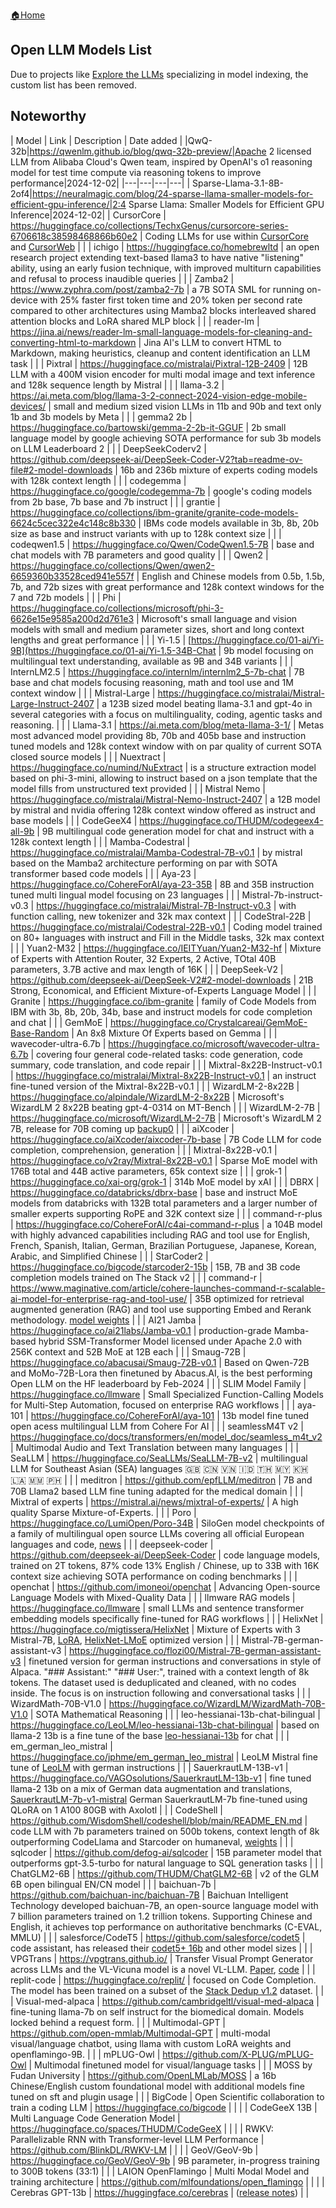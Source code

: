 [🏠Home](README.md)

## Open LLM Models List

Due to projects like [Explore the LLMs](https://llm.extractum.io/) specializing in model indexing, the custom list has been removed.


## Noteworthy

| Model | Link | Description | Date added |
|QwQ-32b|https://qwenlm.github.io/blog/qwq-32b-preview/|Apache 2 licensed LLM from Alibaba Cloud's Qwen team, inspired by OpenAI's o1 reasoning model for test time compute via reasoning tokens to improve performance|2024-12-02|
|---|---|---|---|
| Sparse-Llama-3.1-8B-2of4|https://neuralmagic.com/blog/24-sparse-llama-smaller-models-for-efficient-gpu-inference/|2:4 Sparse Llama: Smaller Models for Efficient GPU Inference|2024-12-02|
| CursorCore | https://huggingface.co/collections/TechxGenus/cursorcore-series-6706618c38598468866b60e2 | Coding LLMs for use within [CursorCore](https://github.com/TechxGenus/CursorCore) and [CursorWeb](https://github.com/TechxGenus/CursorWeb) |  |
| ichigo | https://huggingface.co/homebrewltd | an open research project extending text-based llama3 to have native "listening" ability, using an early fusion technique, with improved multiturn capabilities and refusal to process inaudible queries |  |
| Zamba2 | https://www.zyphra.com/post/zamba2-7b | a 7B SOTA SML for running on-device with 25% faster first token time and 20% token per second rate compared to other architectures using Mamba2 blocks interleaved shared attention blocks and LoRA shared MLP block |  |
| reader-lm | https://jina.ai/news/reader-lm-small-language-models-for-cleaning-and-converting-html-to-markdown | Jina AI's LLM to convert HTML to Markdown, making heuristics, cleanup and content identification an LLM task |  |
| Pixtral | https://huggingface.co/mistralai/Pixtral-12B-2409 | 12B LLM with a 400M vision encoder for multi modal image and text inference and 128k sequence length by Mistral |  |
| llama-3.2 | https://ai.meta.com/blog/llama-3-2-connect-2024-vision-edge-mobile-devices/ | small and medium sized vision LLMs in 11b and 90b and text only 1b and 3b models by Meta |  |
| gemma2 2b | https://huggingface.co/bartowski/gemma-2-2b-it-GGUF | 2b small language model by google achieving SOTA performance for sub 3b models on LLM Leaderboard 2 |  |
| DeepSeekCoderv2 | https://github.com/deepseek-ai/DeepSeek-Coder-V2?tab=readme-ov-file#2-model-downloads | 16b and 236b mixture of experts coding models with 128k context length |  |
| codegemma | https://huggingface.co/google/codegemma-7b | google's coding models from 2b base, 7b base and 7b instruct |  |
| grantie | https://huggingface.co/collections/ibm-granite/granite-code-models-6624c5cec322e4c148c8b330 | IBMs code models available in 3b, 8b, 20b size as base and instruct variants with up to 128k context size |  |
| codeqwen1.5 | https://huggingface.co/Qwen/CodeQwen1.5-7B | base and chat models with 7B parameters and good quality |  |
| Qwen2 | https://huggingface.co/collections/Qwen/qwen2-6659360b33528ced941e557f | English and Chinese models from 0.5b, 1.5b, 7b, and 72b sizes with great performance and 128k context windows for the 7 and 72b models |  |
| Phi | https://huggingface.co/collections/microsoft/phi-3-6626e15e9585a200d2d761e3 | Microsoft's small language and vision models with small and medium parameter sizes, short and long context lengths and great performance |  |
| Yi-1.5 | [https://huggingface.co/01-ai/Yi-9B](https://huggingface.co/01-ai/Yi-1.5-34B-Chat | 9b model focusing on multilingual text understanding, available as 9B and 34B variants |  |
| InternLM2.5 | https://huggingface.co/internlm/internlm2_5-7b-chat | 7B base and chat models focusing reasoning, math and tool use and 1M context window |  |
| Mistral-Large | https://huggingface.co/mistralai/Mistral-Large-Instruct-2407 | a 123B sized model beating llama-3.1 and gpt-4o in several categories with a focus on multilinguality, coding, agentic tasks and reasoning. |  |
| Llama-3.1 | https://ai.meta.com/blog/meta-llama-3-1/ | Metas most advanced model providing 8b, 70b and 405b base and instruction tuned models and 128k context window with on par quality of current SOTA closed source models |  |
| Nuextract | https://huggingface.co/numind/NuExtract | is a structure extraction model based on phi-3-mini, allowing to instruct based on a json template that the model fills from unstructured text provided |  |
| Mistral Nemo | https://huggingface.co/mistralai/Mistral-Nemo-Instruct-2407 | a 12B model by mistral and nvidia offering 128k context window offered as instruct and base models |  |
| CodeGeeX4 | https://huggingface.co/THUDM/codegeex4-all-9b | 9B multilingual code generation model for chat and instruct with a 128k context length |  |
| Mamba-Codestral | https://huggingface.co/mistralai/Mamba-Codestral-7B-v0.1 | by mistral based on the Mamba2 architecture performing on par with SOTA transformer based code models |  |
| Aya-23 | https://huggingface.co/CohereForAI/aya-23-35B | 8B and 35B instruction tuned multi lingual model focusing on 23 languages |  |
| Mistral-7b-instruct-v0.3 | https://huggingface.co/mistralai/Mistral-7B-Instruct-v0.3 | with function calling, new tokenizer and 32k max context |  |
| CodeStral-22B | https://huggingface.co/mistralai/Codestral-22B-v0.1 | Coding model trained on 80+ languages with instruct and Fill in the Middle tasks, 32k max context |  |
| Yuan2-M32 | https://huggingface.co/IEITYuan/Yuan2-M32-hf | Mixture of Experts with Attention Router, 32 Experts, 2 Active, TOtal 40B parameters, 3.7B active and max length of 16K |  |
| DeepSeek-V2 | https://github.com/deepseek-ai/DeepSeek-V2#2-model-downloads | 21B Strong, Economical, and Efficient Mixture-of-Experts Language Model |  |
| Granite | https://huggingface.co/ibm-granite | family of Code Models from IBM with 3b, 8b, 20b, 34b, base and instruct models for code completion and chat |  |
| GemMoE | https://huggingface.co/Crystalcareai/GemMoE-Base-Random | An 8x8 Mixture Of Experts based on Gemma |  |
| wavecoder-ultra-6.7b | https://huggingface.co/microsoft/wavecoder-ultra-6.7b | covering four general code-related tasks: code generation, code summary, code translation, and code repair |  |
| Mixtral-8x22B-Instruct-v0.1 | https://huggingface.co/mistralai/Mixtral-8x22B-Instruct-v0.1 | an instruct fine-tuned version of the Mixtral-8x22B-v0.1 |  |
| WizardLM-2-8x22B | https://huggingface.co/alpindale/WizardLM-2-8x22B | Microsoft's WizardLM 2 8x22B beating gpt-4-0314 on MT-Bench |  |
| WizardLM-2-7B | https://huggingface.co/microsoft/WizardLM-2-7B | Microsoft's WizardLM 2 7B, release for 70B coming up [backup0](https://huggingface.co/lucyknada/microsoft_WizardLM-2-7B) |  |
| aiXcoder | https://huggingface.co/aiXcoder/aixcoder-7b-base | 7B Code LLM for code completion, comprehension, generation |  |
| Mixtral-8x22B-v0.1 | https://huggingface.co/v2ray/Mixtral-8x22B-v0.1 | Sparse MoE model with 176B total and 44B active parameters, 65k context size |  |
| grok-1 | https://huggingface.co/xai-org/grok-1 | 314b MoE model by xAI |  |
| DBRX | https://huggingface.co/databricks/dbrx-base | base and instruct MoE models from databricks with 132B total parameters and a larger number of smaller experts supporting RoPE and 32K context size |  |
| command-r-plus | https://huggingface.co/CohereForAI/c4ai-command-r-plus | a 104B model with highly advanced capabilities including RAG and tool use for English, French, Spanish, Italian, German, Brazilian Portuguese, Japanese, Korean, Arabic, and Simplified Chinese |  |
| StarCoder2 | https://huggingface.co/bigcode/starcoder2-15b | 15B, 7B and 3B code completion models trained on The Stack v2 |  |
| command-r | https://www.maginative.com/article/cohere-launches-command-r-scalable-ai-model-for-enterprise-rag-and-tool-use/ | 35B optimized for retrieval augmented generation (RAG) and tool use supporting Embed and Rerank methodology. [model weights](https://huggingface.co/CohereForAI/c4ai-command-r-v01) |  |
| AI21 Jamba | https://huggingface.co/ai21labs/Jamba-v0.1 | production-grade Mamba-based hybrid SSM-Transformer Model licensed under Apache 2.0 with 256K context and 52B MoE at 12B each |  |
| Smaug-72B | https://huggingface.co/abacusai/Smaug-72B-v0.1 | Based on Qwen-72B and MoMo-72B-Lora then finetuned by Abacus.AI, is the best performing Open LLM on the HF leaderboard by Feb-2024 |  |
| SLIM Model Family | https://huggingface.co/llmware | Small Specialized Function-Calling Models for Multi-Step Automation, focused on enterprise RAG workflows |  |
| aya-101 | https://huggingface.co/CohereForAI/aya-101 | 13b model fine tuned open acess multilingual LLM from Cohere For AI |  |
| seamlessM4T v2 | https://huggingface.co/docs/transformers/en/model_doc/seamless_m4t_v2 | Multimodal Audio and Text Translation between many languages |  |
| SeaLLM | https://huggingface.co/SeaLLMs/SeaLLM-7B-v2 | multilingual LLM for Southeast Asian (SEA) languages 🇬🇧 🇨🇳 🇻🇳 🇮🇩 🇹🇭 🇲🇾 🇰🇭 🇱🇦 🇲🇲 🇵🇭 |  |
| meditron | https://github.com/epfLLM/meditron | 7B and 70B Llama2 based LLM fine tuning adapted for the medical domain |  |
| Mixtral of experts | https://mistral.ai/news/mixtral-of-experts/ | A high quality Sparse Mixture-of-Experts. |  |
| Poro | https://huggingface.co/LumiOpen/Poro-34B | SiloGen model checkpoints of a family of multilingual open source LLMs covering all official European languages and code, [news](https://joinup.ec.europa.eu/collection/open-source-observatory-osor/news/new-open-source-ai-model-poro-challenges-french-mistral) |  |
| deepseek-coder | https://github.com/deepseek-ai/DeepSeek-Coder | code language models, trained on 2T tokens, 87% code 13% English / Chinese, up to 33B with 16K context size achieving SOTA performance on coding benchmarks |  |
| openchat | https://github.com/imoneoi/openchat | Advancing Open-source Language Models with Mixed-Quality Data |  |
| llmware RAG models | https://huggingface.co/llmware | small LLMs and sentence transformer embedding models specifically fine-tuned for RAG workflows |  |
| HelixNet | https://huggingface.co/migtissera/HelixNet | Mixture of Experts with 3 Mistral-7B, [LoRA](https://huggingface.co/rhysjones/HelixNet-LMoE-Actor), [HelixNet-LMoE](https://huggingface.co/rhysjones/HelixNet-LMoE-6.0bpw-h6-exl2) optimized version |  |
| Mistral-7B-german-assistant-v3 | https://huggingface.co/flozi00/Mistral-7B-german-assistant-v3 | finetuned version for german instructions and conversations in style of Alpaca. "### Assistant:" "### User:", trained with a context length of 8k tokens. The dataset used is deduplicated and cleaned, with no codes inside. The focus is on instruction following and conversational tasks |  |
| WizardMath-70B-V1.0 | https://huggingface.co/WizardLM/WizardMath-70B-V1.0 | SOTA Mathematical Reasoning |  |
| leo-hessianai-13b-chat-bilingual | https://huggingface.co/LeoLM/leo-hessianai-13b-chat-bilingual | based on llama-2 13b is a fine tune of the base [leo-hessianai-13b](https://huggingface.co/LeoLM/leo-hessianai-13b) for chat |  |
| em_german_leo_mistral | https://huggingface.co/jphme/em_german_leo_mistral | LeoLM Mistral fine tune of [LeoLM](https://huggingface.co/LeoLM/leo-hessianai-13b) with german instructions |  |
| SauerkrautLM-13B-v1 | https://huggingface.co/VAGOsolutions/SauerkrautLM-13b-v1 | fine tuned llama-2 13b on a mix of German data augmentation and translations, [SauerkrautLM-7b-v1-mistral](https://huggingface.co/VAGOsolutions/SauerkrautLM-7b-v1-mistral) German SauerkrautLM-7b fine-tuned using QLoRA on 1 A100 80GB with Axolotl |  |
| CodeShell | https://github.com/WisdomShell/codeshell/blob/main/README_EN.md | code LLM with 7b parameters trained on 500b tokens, context length of 8k outperforming CodeLlama and Starcoder on humaneval, [weights](https://huggingface.co/WisdomShell/CodeShell) |  |
| sqlcoder | https://github.com/defog-ai/sqlcoder | 15B parameter model that outperforms gpt-3.5-turbo for natural language to SQL generation tasks |  |
| ChatGLM2-6B | https://github.com/THUDM/ChatGLM2-6B | v2 of the GLM 6B open bilingual EN/CN model |  |
| baichuan-7b | https://github.com/baichuan-inc/baichuan-7B | Baichuan Intelligent Technology developed baichuan-7B, an open-source language model with 7 billion parameters trained on 1.2 trillion tokens. Supporting Chinese and English, it achieves top performance on authoritative benchmarks (C-EVAL, MMLU) |  |
| salesforce/CodeT5 | https://github.com/salesforce/codet5 | code assistant, has released their [codet5+ 16b](https://huggingface.co/Salesforce/codet5p-16b) and other model sizes |  |
| VPGTrans | https://vpgtrans.github.io/ | Transfer Visual Prompt Generator across LLMs and the VL-Vicuna model is a novel VL-LLM. [Paper](https://arxiv.org/abs/2305.01278), [code](https://github.com/VPGTrans/VPGTrans) |  |
| replit-code | https://huggingface.co/replit/ | focused on Code Completion. The model has been trained on a subset of the [Stack Dedup v1.2](https://arxiv.org/abs/2211.15533) dataset. |  |
| Visual-med-alpaca | https://github.com/cambridgeltl/visual-med-alpaca | fine-tuning llama-7b on self instruct for the biomedical domain. Models locked behind a request form. |  |
| Multimodal-GPT | https://github.com/open-mmlab/Multimodal-GPT | multi-modal visual/language chatbot, using llama with custom LoRA weights and openflamingo-9B. |  |
| mPLUG-Owl | https://github.com/X-PLUG/mPLUG-Owl | Multimodal finetuned model for visual/language tasks |  |
| MOSS by Fudan University | https://github.com/OpenLMLab/MOSS | a 16b Chinese/English custom foundational model with additional models fine tuned on sft and plugin usage |  |
| BigCode | Open Scientific collaboration to train a coding LLM | https://huggingface.co/bigcode |  |  |
| CodeGeeX 13B | Multi Language Code Generation Model | https://huggingface.co/spaces/THUDM/CodeGeeX |  |  |
| RWKV: Parallelizable RNN with Transformer-level LLM Performance | https://github.com/BlinkDL/RWKV-LM |  |  |
| GeoV/GeoV-9b | https://huggingface.co/GeoV/GeoV-9b | 9B parameter, in-progress training to 300B tokens (33:1) |  |
| LAION OpenFlamingo | Multi Modal Model and training architecture | https://github.com/mlfoundations/open_flamingo |  |  |
| Cerebras GPT-13b | https://huggingface.co/cerebras | ([release notes](https://www.cerebras.net/blog/cerebras-gpt-a-family-of-open-compute-efficient-large-language-models/)) |  |
